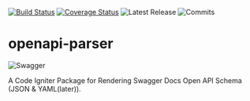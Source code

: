 [![Build Status](https://travis-ci.org/francis94c/openapi-parser.svg?branch=master)](https://travis-ci.org/francis94c/openapi-parser) [![Coverage Status](https://coveralls.io/repos/github/francis94c/openapi-parser/badge.svg?branch=master)](https://coveralls.io/github/francis94c/openapi-parser?branch=master) ![Latest Release](https://img.shields.io/github/release/francis94c/openapi-parser.svg) ![Commits](https://img.shields.io/github/last-commit/francis94c/openapi-parser.svg)
# openapi-parser
![Swagger](https://res.cloudinary.com/francis94c/image/upload/v1563332638/Swagger-logo.png)

A Code Igniter Package for Rendering Swagger Docs Open API Schema (JSON &amp; YAML(later)).
